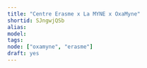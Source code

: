 ```yaml
---
title: "Centre Erasme x La MYNE x OxaMyne"
shortid: SJngwjQSb
alias:
model:
tags:
node: ["oxamyne", "erasme"]
draft: yes
---
```


